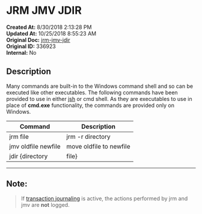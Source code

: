 # JRM JMV JDIR

**Created At:** 8/30/2018 2:13:28 PM  
**Updated At:** 10/25/2018 8:55:23 AM  
**Original Doc:** [jrm-jmv-jdir](https://docs.jbase.com/48399-tools/jrm-jmv-jdir)  
**Original ID:** 336923  
**Internal:** No  


## Description 

Many commands are built-in to the Windows command shell and so can be executed like other executables. The following commands have been provided to use in either [jsh](./../../jshell) or cmd shell. As they are executables to use in place of **cmd.exe** functionality, the commands are provided only on Windows.




| Command<br> | Description<br> |
| --- | --- |
| jrm file | jrm -r directory<br> | remove file or directory, recursively<br> |
| jmv oldfile newfile<br> | move oldfile to newfile<br> |
| jdir {directory|file}<br> | list directory<br> |


* * *



## Note: 


> If [transaction journaling](./../../../administration/transaction-replication/introduction-to-transaction-journaling) is active, the actions performed by jrm and jmv are **not** logged.



